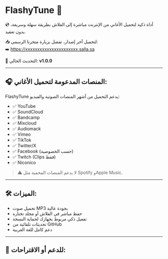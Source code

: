 # FlashyTune 🎵

💿 أداة ذكية لتحميل الأغاني من الإنترنت مباشرة إلى الفلاش بطريقة سهلة وسريعة، بدون تعقيد.

📥 لتحميل آخر إصدار، تفضل بزيارة متجرنا الرسمي:  
➡️ https://xxxxxxxxxxxxxxxxxxxxxx.salla.sa

🔄 التحديث الحالي: **v1.0.0**

---

## 🎧 المنصات المدعومة لتحميل الأغاني:

FlashyTune يدعم التحميل من أشهر المنصات الصوتية والفيديو:

- ✅ YouTube
- ✅ SoundCloud
- ✅ Bandcamp
- ✅ Mixcloud
- ✅ Audiomack
- ✅ Vimeo
- ✅ TikTok
- ✅ Twitter/X
- ✅ Facebook (حسب الخصوصية)
- ✅ Twitch (Clips فقط)
- ✅ Niconico

> ⚠️ لا يدعم المنصات المحمية مثل Spotify وApple Music.

---

## 🛠️ الميزات:

- تحميل صوت MP3 بجودة عالية
- حفظ مباشر في الفلاش أو مجلد تختاره
- تفعيل ذكي مربوط بجهازك لحماية النسخة
- تحديثات تلقائية من GitHub
- دعم كامل للغة العربية

---

## 💬 للدعم أو الاقتراحات:


